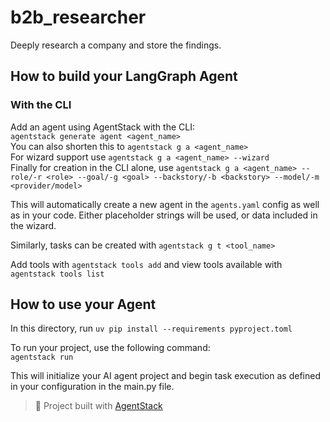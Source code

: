 # b2b_researcher
Deeply research a company and store the findings.

## How to build your LangGraph Agent
### With the CLI
Add an agent using AgentStack with the CLI:  
`agentstack generate agent <agent_name>`  
You can also shorten this to `agentstack g a <agent_name>`  
For wizard support use `agentstack g a <agent_name> --wizard`  
Finally for creation in the CLI alone, use `agentstack g a <agent_name> --role/-r <role> --goal/-g <goal> --backstory/-b <backstory> --model/-m <provider/model>`

This will automatically create a new agent in the `agents.yaml` config as well as in your code. Either placeholder strings will be used, or data included in the wizard.

Similarly, tasks can be created with `agentstack g t <tool_name>`

Add tools with `agentstack tools add` and view tools available with `agentstack tools list`

## How to use your Agent
In this directory, run `uv pip install --requirements pyproject.toml`  

To run your project, use the following command:  
`agentstack run`

This will initialize your AI agent project and begin task execution as defined in your configuration in the main.py file.

> 🪩 Project built with [AgentStack](https://github.com/AgentOps-AI/AgentStack)